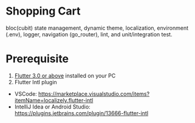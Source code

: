 # Shopping Cart
bloc(cubit) state management, dynamic theme, localization, environment (.env), logger, navigation (go_router), lint, and unit/integration test.

# Prerequisite
1. [Flutter 3.0 or above](https://docs.flutter.dev/get-started/install) installed on your PC
2. Flutter Intl plugin 
- VSCode: https://marketplace.visualstudio.com/items?itemName=localizely.flutter-intl
- IntelliJ Idea or Android Studio: https://plugins.jetbrains.com/plugin/13666-flutter-intl


